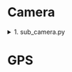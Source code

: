 # Camera

<details>
<summary>1. sub_camera.py </summary>

<br>

ROS에서 사용되는 CvBridge 클래스를 이용하여 MORAI Simulator에서 Publish 하는 Topic을 Subscribe 하고 이를 OpenCV 형식으로 변환하여 화면에 창을 띄우는 역할

<br>

```python
rospy.init_node('camera', anonymous=True)
```
 - 노드를 초기화하고 노드의 이름을 'camera' 설정
 - anonymous=True 로 설정하면 노드 이름이 중복되더라도 중복을 피하기 위해 무작위로 변경

<br>

```python
self.image_sub = rospy.Subscriber("/image_jpeg/compressed", CompressedImage, self.callback)
```
 - MORAI Simulator에서 Publish 하는 CompressedImage 이미지 메세지 유형의 Topic ("/image_jpeg/compressed") Subscribe
 - 새로운 메세지가 도착할 때마다 self.callback 호출

<br>
  
```python
comp_img = self.bridge.compressed_imgmsg_to_cv2(data)
cv2.imshow("Image window", comp_img)
cv2.waitKey(1)
```

 - CvBridge를 이용하여 ROS의 CompressedImage 유형의 메세지를 OpenCV 이미지 유형으로 변환
 - OpenCV를 이용하여 "Image window" 라는 창에 'comp_img'표시
 - OpenCV 창을 업데이트하기 위한 대기 시간 설정 (1ms 동안 대기하면서 창 업데이트)

<br>

```python
try:
    image_parser = IMGParser()
except rospy.ROSInterruptException:
        pass
```

 - 
</details>

# GPS